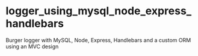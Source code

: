 # logger_using_mysql_node_express_handlebars
Burger logger with MySQL, Node, Express, Handlebars and a custom ORM using an MVC design
